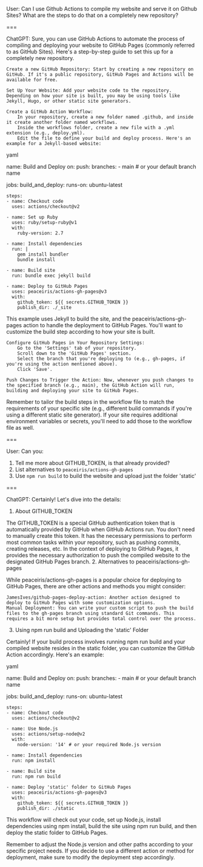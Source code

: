 User: Can I use Github Actions to compile my website and serve it on Github Sites? What are the steps to do that on a completely new repository?

===

ChatGPT: Sure, you can use GitHub Actions to automate the process of compiling and deploying your website to GitHub Pages (commonly referred to as GitHub Sites). Here's a step-by-step guide to set this up for a completely new repository.

    Create a new GitHub Repository: Start by creating a new repository on GitHub. If it's a public repository, GitHub Pages and Actions will be available for free.

    Set Up Your Website: Add your website code to the repository. Depending on how your site is built, you may be using tools like Jekyll, Hugo, or other static site generators.

    Create a GitHub Action Workflow:
        In your repository, create a new folder named .github, and inside it create another folder named workflows.
        Inside the workflows folder, create a new file with a .yml extension (e.g., deploy.yml).
        Edit the file to define your build and deploy process. Here's an example for a Jekyll-based website:

yaml

name: Build and Deploy
on:
  push:
    branches:
      - main # or your default branch name

jobs:
  build_and_deploy:
    runs-on: ubuntu-latest

    steps:
    - name: Checkout code
      uses: actions/checkout@v2

    - name: Set up Ruby
      uses: ruby/setup-ruby@v1
      with:
        ruby-version: 2.7

    - name: Install dependencies
      run: |
        gem install bundler
        bundle install

    - name: Build site
      run: bundle exec jekyll build

    - name: Deploy to GitHub Pages
      uses: peaceiris/actions-gh-pages@v3
      with:
        github_token: ${{ secrets.GITHUB_TOKEN }}
        publish_dir: ./_site

This example uses Jekyll to build the site, and the peaceiris/actions-gh-pages action to handle the deployment to GitHub Pages. You'll want to customize the build step according to how your site is built.

    Configure GitHub Pages in Your Repository Settings:
        Go to the 'Settings' tab of your repository.
        Scroll down to the 'GitHub Pages' section.
        Select the branch that you're deploying to (e.g., gh-pages, if you're using the action mentioned above).
        Click 'Save'.

    Push Changes to Trigger the Action: Now, whenever you push changes to the specified branch (e.g., main), the GitHub Action will run, building and deploying your site to GitHub Pages.

Remember to tailor the build steps in the workflow file to match the requirements of your specific site (e.g., different build commands if you're using a different static site generator). If your site requires additional environment variables or secrets, you'll need to add those to the workflow file as well.

===

User: Can you:
1. Tell me more about GITHUB_TOKEN, is that already provided?
2. List alternatives to `peaceiris/actions-gh-pages`
3. Use `npm run build` to build the website and upload just the folder 'static'

===

ChatGPT: Certainly! Let's dive into the details:
1. About GITHUB_TOKEN

The GITHUB_TOKEN is a special GitHub authentication token that is automatically provided by GitHub when GitHub Actions run. You don't need to manually create this token. It has the necessary permissions to perform most common tasks within your repository, such as pushing commits, creating releases, etc. In the context of deploying to GitHub Pages, it provides the necessary authorization to push the compiled website to the designated GitHub Pages branch.
2. Alternatives to peaceiris/actions-gh-pages

While peaceiris/actions-gh-pages is a popular choice for deploying to GitHub Pages, there are other actions and methods you might consider:

    JamesIves/github-pages-deploy-action: Another action designed to deploy to GitHub Pages with some customization options.
    Manual Deployment: You can write your custom script to push the build files to the gh-pages branch using standard Git commands. This requires a bit more setup but provides total control over the process.

3. Using npm run build and Uploading the 'static' Folder

Certainly! If your build process involves running npm run build and your compiled website resides in the static folder, you can customize the GitHub Action accordingly. Here's an example:

yaml

name: Build and Deploy
on:
  push:
    branches:
      - main # or your default branch name

jobs:
  build_and_deploy:
    runs-on: ubuntu-latest

    steps:
    - name: Checkout code
      uses: actions/checkout@v2

    - name: Use Node.js
      uses: actions/setup-node@v2
      with:
        node-version: '14' # or your required Node.js version

    - name: Install dependencies
      run: npm install

    - name: Build site
      run: npm run build

    - name: Deploy 'static' folder to GitHub Pages
      uses: peaceiris/actions-gh-pages@v3
      with:
        github_token: ${{ secrets.GITHUB_TOKEN }}
        publish_dir: ./static

This workflow will check out your code, set up Node.js, install dependencies using npm install, build the site using npm run build, and then deploy the static folder to GitHub Pages.

Remember to adjust the Node.js version and other paths according to your specific project needs. If you decide to use a different action or method for deployment, make sure to modify the deployment step accordingly.